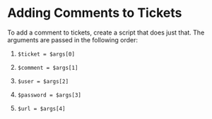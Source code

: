 [title]: # (Adding Comments to Tickets)
[tags]: # (PowerShell,Ticket System)
[priority]: # (1000)

# Adding Comments to Tickets

To add a comment to tickets, create a script that does just that. The arguments are passed in the following order:

1. `$ticket = $args[0]`

1. `$comment = $args[1]`

1. `$user = $args[2]`

1. `$password = $args[3]`

1. `$url = $args[4]`

